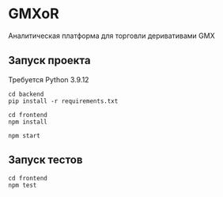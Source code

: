 # GMXoR
Аналитическая платформа для торговли деривативами GMX

## Запуск проекта
Требуется Python 3.9.12
```
cd backend
pip install -r requirements.txt
```
```
cd frontend
npm install

npm start
```

## Запуск тестов
```
cd frontend
npm test
```
